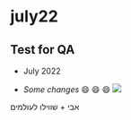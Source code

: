 # july22
## Test for QA
- July 2022

- *Some changes* :smile: :smile: :smile:
![](https://www.wizcase.com/wp-content/uploads/2022/03/GitHub-Logo.png)

אבי + שווילו לעולמים


